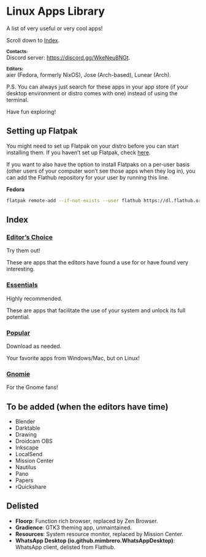 # Linux Apps Library

A list of very useful or very cool apps!

Scroll down to [Index](#index).

**<sub>Contacts:<sub>**\
Discord server: https://discord.gg/WkeNeu8NGt.

**<sub>Editors:<sub>**\
aier (Fedora, formerly NixOS), Jose (Arch-based), Lunear (Arch).

P.S. You can always just search for these apps in your app store (if your desktop environment or distro comes with one) instead of using the terminal.

Have fun exploring!

## Setting up Flatpak

You might need to set up Flatpak on your distro before you can start installing them. If you haven’t set up Flatpak, check [here](https://flathub.org/setup).

If you want to also have the option to install Flatpaks on a per-user basis (other users of your computer won’t see those apps when they log in), you can add the Flathub repository for your user by running this line.

**Fedora**

```bash
flatpak remote-add --if-not-exists --user flathub https://dl.flathub.org/repo/flathub.flatpakrepo
```

## Index

### [Editor’s Choice](Docs/editorsChoice.md)

Try them out!

These are apps that the editors have found a use for or have found very interesting.

### [Essentials](Docs/essentials.md)

Highly recommended.

These are apps that facilitate the use of your system and unlock its full potential.

### [Popular](Docs/popular.md)

Download as needed.

Your favorite apps from Windows/Mac, but on Linux!

### [Gnomie](Docs/gnomie.md)

For the Gnome fans!

## To be added (when the editors have time)

- Blender
- Darktable
- Drawing
- Droidcam OBS
- Inkscape
- LocalSend
- Mission Center
- Nautilus
- Pano
- Papers
- rQuickshare

## Delisted

- **Floorp**: Function rich browser, replaced by Zen Browser.
- **Gradience**: GTK3 theming app, unmaintained.
- **Resources**: System resource monitor, replaced by Mission Center.
- **WhatsApp Desktop (io.github.mimbrero.WhatsAppDesktop)**: WhatsApp client, delisted from Flathub.
